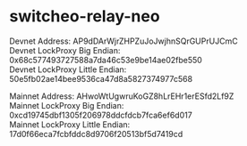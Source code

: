 # switcheo-relay-neo

Devnet Address: AP9dDArWjrZHPZuJoJwjhnSQrGUPrUJCmC</br>
Devnet LockProxy Big Endian: 0x68c577493727588a7da46c53e9be14ae02fbe550</br>
Devnet LockProxy Little Endian: 50e5fb02ae14bee9536ca47d8a5827374977c568

Mainnet Address: AHwoWtUgwruKoGZ8hLrEHr1erESfd2Lf9Z</br>
Mainnet LockProxy Big Endian: 0xcd19745dbf1305f206978ddcfdcb7fca6ef6d017</br>
Mainnet LockProxy Little Endian: 17d0f66eca7fcbfddc8d9706f20513bf5d7419cd

